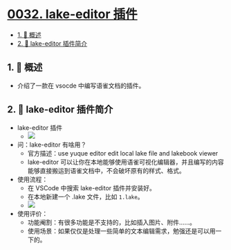 # [0032. lake-editor 插件](https://github.com/tnotesjs/TNotes.vscode/tree/main/notes/0032.%20lake-editor%20%E6%8F%92%E4%BB%B6)

<!-- region:toc -->

- [1. 📝 概述](#1--概述)
- [2. 📒 lake-editor 插件简介](#2--lake-editor-插件简介)

<!-- endregion:toc -->

## 1. 📝 概述

- 介绍了一款在 vsocde 中编写语雀文档的插件。

## 2. 📒 lake-editor 插件简介

- lake-editor 插件
  - ![](https://cdn.jsdelivr.net/gh/tnotesjs/imgs@main/2024-11-17-22-15-01.png)
- 问：lake-editor 有啥用？
  - 官方描述：use yuque editor edit local lake file and lakebook viewer
  - lake-editor 可以让你在本地能够使用语雀可视化编辑器，并且编写的内容能够直接搬运到语雀文档中，不会破坏原有的样式、格式。
- 使用流程：
  - 在 VSCode 中搜索 lake-editor 插件并安装好。
  - 在本地新建一个 .lake 文件，比如 `1.lake`。
  - ![](https://cdn.jsdelivr.net/gh/tnotesjs/imgs@main/2024-11-17-22-16-24.png)
- 使用评价：
  - 功能阉割：有很多功能是不支持的，比如插入图片、附件……。
  - 使用场景：如果仅仅是处理一些简单的文本编辑需求，勉强还是可以用一下的。
